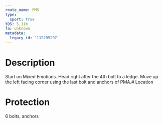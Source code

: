 ```yaml
---
route_name: PMS
type:
  sport: true
YDS: 5.11b
fa: unknown
metadata:
  legacy_id: '112295297'
---
```

# Description
Start on Mixed Emotions. Head right after the 4th bolt to a ledge. Move up the left facing corner using the last bolt and anchors of PMA.# Location
# Protection
6 bolts, anchors
